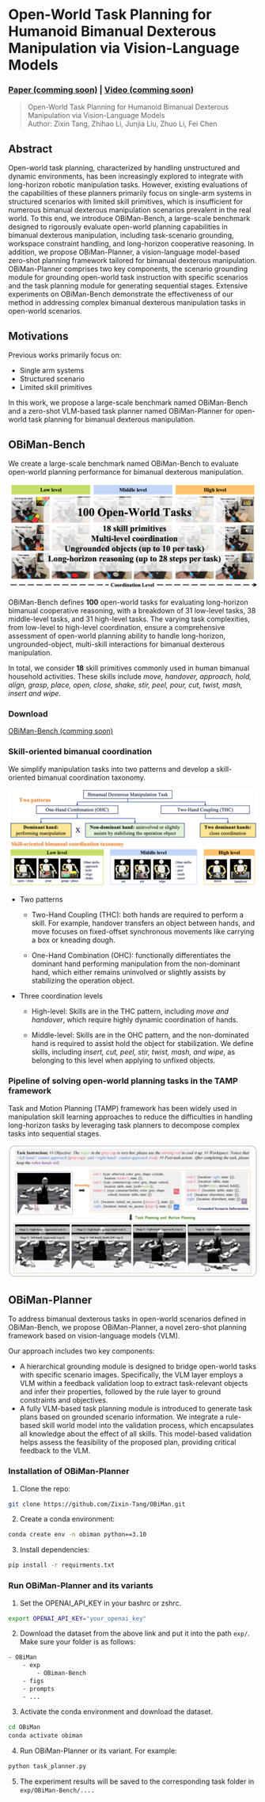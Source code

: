 # Open-World Task Planning for Humanoid Bimanual Dexterous Manipulation via Vision-Language Models

### [Paper (comming soon)]() | [Video (comming soon)]()

> Open-World Task Planning for Humanoid Bimanual Dexterous Manipulation via Vision-Language Models <br />
> Author: Zixin Tang, Zhihao Li, Junjia Liu, Zhuo Li, Fei Chen

## Abstract
Open-world task planning, characterized by handling unstructured and dynamic environments, has been increasingly explored to integrate with long-horizon robotic manipulation tasks. However, existing evaluations of the capabilities of these planners primarily focus on single-arm systems in structured scenarios with limited skill primitives, which is insufficient for numerous bimanual dexterous manipulation scenarios prevalent in the real world. To this end, we introduce OBiMan-Bench, a large-scale benchmark designed to rigorously evaluate open-world planning capabilities in bimanual dexterous manipulation, including task-scenario grounding, workspace constraint handling, and long-horizon cooperative reasoning. In addition, we propose OBiMan-Planner, a vision-language model-based zero-shot planning framework tailored for bimanual dexterous manipulation. OBiMan-Planner comprises two key components, the scenario grounding module for grounding open-world task instruction with specific scenarios and the task planning module for generating sequential stages. Extensive experiments on OBiMan-Bench demonstrate the effectiveness of our method in addressing complex bimanual dexterous manipulation tasks in open-world scenarios.

## Motivations
Previous works primarily focus on:
+ Single arm systems
+ Structured scenario
+ Limited skill primitives

In this work, we propose a large-scale benchmark named OBiMan-Bench and a zero-shot VLM-based task planner named OBiMan-Planner for open-world task planning for bimanual dexterous manipulation.



## OBiMan-Bench
We create a large-scale benchmark named OBiMan-Bench to evaluate open-world planning performance for bimanual dexterous manipulation.

![Figure](figs/benchmark.png) 

OBiMan-Bench defines **100** open-world tasks for evaluating long-horizon bimanual cooperative reasoning, with a breakdown of $31$ low-level tasks, 38 middle-level tasks, and 31 high-level tasks. The varying task complexities, from low-level to high-level coordination, ensure a comprehensive assessment of open-world planning ability to handle long-horizon, ungrounded-object, multi-skill interactions for bimanual dexterous manipulation. 

In total, we consider **18** skill primitives commonly used in human bimanual household activities. These skills include *move, handover, approach, hold, align, grasp, place, open, close, shake, stir, peel, pour, cut, twist, mash, insert and wipe*.


### Download
[OBiMan-Bench (comming soon)]()

### Skill-oriented bimanual coordination 
We simplify manipulation tasks into two patterns and develop a skill-oriented bimanual coordination taxonomy.

![Figure](figs/taxonomy.png) 

+ Two patterns

    + Two-Hand Coupling (THC): both hands are
required to perform a skill. For example, handover transfers
an object between hands, and move focuses on fixed-offset
synchronous movements like carrying a box or kneading
dough.

    + One-Hand Combination (OHC):  functionally differentiates the dominant hand performing manipulation from the non-dominant hand, which either remains uninvolved or slightly assists by stabilizing the operation object.
+ Three coordination levels

    + High-level: Skills are in the THC pattern, including
*move and handover*, which require highly dynamic
coordination of hands.

    + Middle-level: Skills are in the OHC pattern, and the
non-dominated hand is required to assist hold the object
for stabilization. We define skills, including *insert, cut, peel, stir, twist, mash, and wipe*, as belonging to this
level when applying to unfixed objects.


### Pipeline of solving open-world planning tasks in the TAMP framework
Task and Motion Planning (TAMP) framework has been widely used in manipulation skill learning approaches to reduce the difficulties in handling long-horizon tasks by leveraging task planners to decompose complex tasks into sequential stages. 

![Figure](figs/TAMP.png) 

## OBiMan-Planner
To address bimanual dexterous tasks in open-world scenarios defined in OBiMan-Bench, we propose OBiMan-Planner, a novel zero-shot planning framework based on vision-language models (VLM).

Our approach includes two key components: 
+ A hierarchical grounding module is designed to bridge open-world tasks with specific scenario images. Specifically, the VLM layer employs a VLM within a feedback validation loop to extract task-relevant objects and infer their properties, followed by the rule layer to ground constraints and objectives. 
+ A fully VLM-based task planning module is introduced to generate task plans based on grounded scenario information. We integrate a rule-based skill world model into the validation process, which encapsulates all knowledge about the effect of all skills. This model-based validation helps assess the feasibility of the proposed plan, providing critical feedback to the VLM.


### Installation of OBiMan-Planner
1. Clone the repo:
```bash
git clone https://github.com/Zixin-Tang/OBiMan.git
```


2. Create a conda environment:
```bash
conda create env -n obiman python==3.10
```


3. Install dependencies:
```bash
pip install -r requirments.txt
```

### Run OBiMan-Planner and its variants

1. Set the OPENAI_API_KEY in your bashrc or zshrc.
```bash
export OPENAI_API_KEY="your_openai_key"
```
2. Download the dataset from the above link and put it into the path `exp/`. Make sure your folder is as follows: 

```
- OBiMan
    - exp
        - OBiman-Bench
    - figs
    - prompts
    - ...
```
3. Activate the conda environment and download the dataset. 
```bash
cd OBiMan
conda activate obiman
```
4. Run OBiMan-Planner or its variant. For example:
```bash
python task_planner.py
```
5. The experiment results will be saved to the corresponding task folder in `exp/OBiMan-Bench/....`




